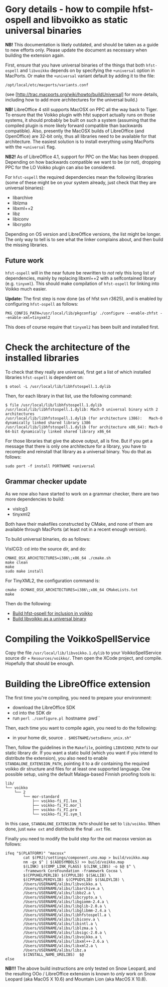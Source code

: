 # Gory details - how to compile hfst-ospell and libvoikko as static universal binaries


**NB!** This documentation is likely outdated, and should be taken as a guide to new efforts only. Please update the document as necessary when building the extension again.


First, ensure that you have universal binaries of the things that both `hfst-ospell` and `libvoikko` depends on by specifying the `+universal` option in MacPorts. Or make the `+universal` variant default by adding it to the file:


```
/opt/local/etc/macports/variants.conf
```


(see [http://trac.macports.org/wiki/howto/buildUniversal] for more details,
including how to add more architectures for the universal build.)


**NB!** LibreOffice 4 still supports MacOSX on PPC all the way back to Tiger. To
ensure that the Voikko plugin with hfst support actually runs on those systems,
it should probably be built on such a system (assuming that the compiled plugin
is more likely forward compatible than backwards compatible). Also, presently the MacOSX builds of LibreOffice (and OpenOffice) are 32-bit only, thus all libraries need to be available for that architecture. The easiest solution is to install everything using MacPorts with the `+universal` flag.


**NB2!** As of LibreOffice 4.1, support for PPC on the Mac has been dropped. Depending on how backwards compatible we want to be (or not), dropping PPC for the LO Voikko plugin can also be considered.


For `hfst-ospell` the required dependencies mean the following libraries (some of these might be on your system already, just check that they are universal binaries):


* libarchive
* liblzma
* libxml++2
* libz
* libiconv
* libcrypto


Depending on OS version and LibreOffice versions, the list might be longer. The only way to tell is to see what the linker complains about, and then build the missing libraries.


## Future work


`hfst-ospell` will in the near future be rewritten to *not* rely this long list of dependencies, mainly by replacing libxml++2 with a selfcontained library (e.g. `tinyxml`). This should make compilation of `hfst-ospell` for linking into Voikko much easier.


**Update:** The first step is now done (as of hfst svn r3625), and is enabled by configuring `hfst-ospell` as follows:


```
PKG_CONFIG_PATH=/usr/local/lib/pkgconfig/ ./configure --enable-zhfst --enable-xml=tinyxml2
```


This does of course require that `tinyxml2` has been built and installed first.


# Check the architecture of the installed libraries


To check that they really are universal, first get a list of which installed libraries `hfst-ospell` is dependent on:


```
$ otool -L /usr/local/lib/libhfstospell.1.dylib
```


Then, for each library in that list, use the following command:


```
$ file /usr/local/lib/libhfstospell.1.dylib
/usr/local/lib/libhfstospell.1.dylib: Mach-O universal binary with 2 architectures
/usr/local/lib/libhfstospell.1.dylib (for architecture i386):	Mach-O dynamically linked shared library i386
/usr/local/lib/libhfstospell.1.dylib (for architecture x86_64):	Mach-O 64-bit dynamically linked shared library x86_64
```


For those libraries that give the above output, all is fine. But if you get a message that there is only one architecture for a library, you have to recompile and reinstall that library as a universal binary. You do that as follows:


```
sudo port -f install PORTNAME +universal
```


## Grammar checker update


As we now also have started to work on a grammar checker, there are two more dependencies to build:
* vislcg3
* tinyxml2


Both have their makefiles constructed by CMake, and none of them are available through MacPorts (at least not in a recent enough version).


To build universal binaries, do as follows:


VislCG3: cd into the source dir, and do:
```
CMAKE_OSX_ARCHITECTURES=i386\;x86_64 ./cmake.sh
make clean
make
sudo make install
```


For TinyXML2, the configuration command is:


```
cmake -DCMAKE_OSX_ARCHITECTURES=i386\;x86_64 CMakeLists.txt
make
```


Then do the following:


* [Build hfst-ospell for inclusion in voikko](BuildingHfst-ospellForInclusionInVoikko.html)
* [Build libvoikko as a universal binary](BuildLibvoikkoAsUniversalBinary.html)


# Compiling the VoikkoSpellService


Copy the file `/usr/local/lib/libvoikko.1.dylib` to your VoikkoSpellService source dir + `Resources/voikko/`. Then open the XCode project, and compile. Hopefully that should be enough.


# Building the LibreOffice extension


The first time you're compiling, you need to prepare your environment:
* download the LibreOffice SDK
* cd into the SDK dir
* run `perl ./configure.pl `hostname` `pwd``


Then, each time you want to compile again, you need to do the following:
* in your home dir, source `. $HOSTNAME/setsdkenv_unix.sh"`


Then, follow the guidelines in the `Makefile`, pointing `LIBVOIKKO_PATH` to our static library dir. If you want a static build (which you want if you intend to distribute the extension), you also need to enable `STANDALONE_EXTENSION_PATH`, pointing it to a dir containing the required voikko dir structure and files for at least one supported language. One possible setup, using the default Malaga-based Finnish proofing tools is:


```
lib/
└── voikko
    └── 2
        └── mor-standard
            ├── voikko-fi_FI.lex_l
            ├── voikko-fi_FI.mor_l
            ├── voikko-fi_FI.pro
            └── voikko-fi_FI.sym_l
```


In this case, `STANDALONE_EXTENSION_PATH` should be set to `lib/voikko`. When done, just `make oxt` and distribute the final `.oxt` file.


Finally you need to modify the build step for the oxt macosx version as follows:
```
ifeq "$(PLATFORM)" "macosx"
		cat $(PRJ)/settings/component.uno.map > build/voikko.map
		nm -gx $^ | $(ADDSYMBOLS) >> build/voikko.map
		$(LINK) $(COMP_LINK_FLAGS) $(LINK_LIBS) -o $@ $^ \
		-framework CoreFoundation -framework Cocoa \
		$(CPPUHELPERLIB) $(CPPULIB) $(SALLIB) \
		$(CPPUHELPERDYLIB) $(CPPUDYLIB) $(SALDYLIB) \
		/Users/USERNAME/alibs/libvoikko.a \
		/Users/USERNAME/alibs/libarchive.a \
		/Users/USERNAME/alibs/libbz2.a \
		/Users/USERNAME/alibs/libcrypto.a \
		/Users/USERNAME/alibs/libgiomm-2.4.a \
		/Users/USERNAME/alibs/libglib-2.0.a \
		/Users/USERNAME/alibs/libglibmm-2.4.a \
		/Users/USERNAME/alibs/libhfstospell.a \
		/Users/USERNAME/alibs/libiconv.a \
		/Users/USERNAME/alibs/libintl.a \
		/Users/USERNAME/alibs/liblzma.a \
		/Users/USERNAME/alibs/libsigc-2.0.a \
		/Users/USERNAME/alibs/libvoikko.a \
		/Users/USERNAME/alibs/libxml++-2.6.a \
		/Users/USERNAME/alibs/libxml2.a \
		/Users/USERNAME/alibs/libz.a
		$(INSTALL_NAME_URELIBS)  $@
else
```


**NB!!!** The above build instructions are only tested on Snow Leopard, and the
resulting OOo / LibreOffice extension is known to *only* work on Snow Leopard
(aka MacOS X 10.6) and Mountain Lion (aka MacOS X 10.8).

